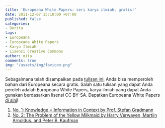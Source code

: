 ```yaml
---
title: 'Europeana White Papers: seri karya ilmiah, gratis!'
date: 2011-12-07 15:10:00 +07:00
published: false
categories:
- Berita
tags:
- Europeana
- Europeana White Papers
- Karya Ilmiah
- Lisensi Creative Commons
author: nita
comments: true
img: "/assets/img/favicon.png"
---
```


Sebagaimana telah disampaikan pada [tulisan ini](http://creativecommons.or.id/2011/12/europeana-licensing-framework-telah-terbit/), Anda bisa memperoleh bahan dari Europeana secara gratis. Salah satu tulisan yang dapat Anda peroleh adalah Europeana White Papers, karya ilmiah yang dapat Anda gunakan berdasarkan lisensi CC BY-SA. Dapatkan Europeana White Papers [di sini](http://group.europeana.eu/web/europeana-project/whitepapers/)!

1. [No. 1: Knowledge = Information in Context by Prof. Stefan Gradmann](http://group.europeana.eu/c/document_library/get_file?uuid=cb417911-1ee0-473b-8840-bd7c6e9c93ae&groupId=10602)
2. [No. 2: The Problem of the Yellow Milkmaid by Harry Verwayen, Martijn Arnoldus, and Peter B. Kaufman](http://group.europeana.eu/c/document_library/get_file?uuid=dbed136d-8e8d-46cc-bf41-3774e2ff7c3f&groupId=10602)
